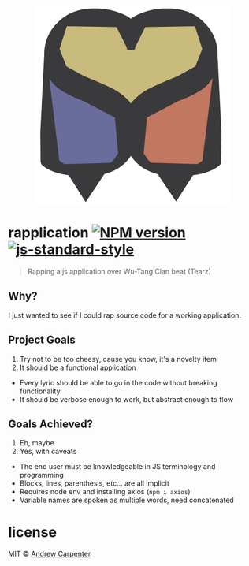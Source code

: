 <div align="center">
  <img src="assets/logo.png" alt="Subliminal Spectrum" width="400" />
</div>

# rapplication [![NPM version](https://badge.fury.io/js/rapplication.svg)](https://npmjs.org/package/rapplication)   [![js-standard-style](https://img.shields.io/badge/code%20style-standard-brightgreen.svg?style=flat)](https://github.com/feross/standard)   

> Rapping a js application over Wu-Tang Clan beat (Tearz)

## Why?

I just wanted to see if I could rap source code for a working application.

## Project Goals

1. Try not to be too cheesy, cause you know, it's a novelty item
2. It should be a functional application
  - Every lyric should be able to go in the code without breaking functionality
  - It should be verbose enough to work, but abstract enough to flow

## Goals Achieved?

1. Eh, maybe
2. Yes, with caveats
  - The end user must be knowledgeable in JS terminology and programming
  - Blocks, lines, parenthesis, etc... are all implicit
  - Requires node env and installing axios (`npm i axios`)
  - Variable names are spoken as multiple words, need concatenated

# license

MIT © [Andrew Carpenter](https://github.com/doesdev)
